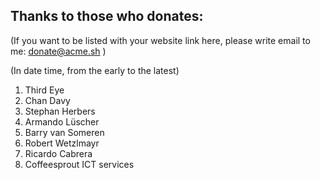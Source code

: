 ## Thanks to those who donates:

(If you want to be listed with your website link here, please write email to me: donate@acme.sh )

(In date time, from the early to the latest)

1. Third Eye
1. Chan Davy
1. Stephan Herbers
1. Armando Lüscher
1. Barry van Someren
1. Robert Wetzlmayr
1. Ricardo Cabrera
1. Coffeesprout ICT services
